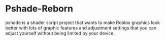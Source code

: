 # Pshade-Reborn
pshade is a shader script project that wants to make Roblox graphics look better with lots of graphic features and adjustment settings that you can adjust yourself without being limited by your device.
